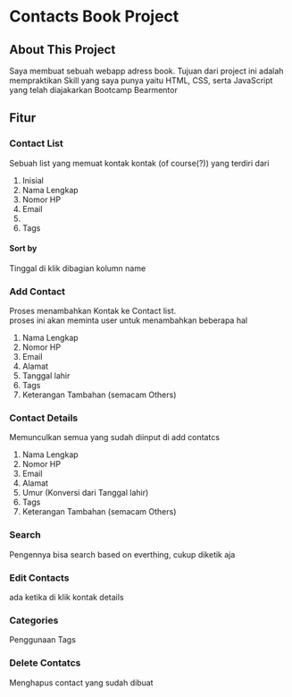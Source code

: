 # Contacts Book Project
## About This Project
Saya membuat sebuah webapp adress book. Tujuan dari project ini adalah mempraktikan Skill yang saya punya yaitu HTML, CSS, serta JavaScript yang telah diajakarkan Bootcamp Bearmentor

## Fitur
### Contact List
Sebuah list yang memuat kontak kontak (of course(?)) yang terdiri dari  
1. Inisial
2. Nama Lengkap
3. Nomor HP
4. Email
5. <nah ini belom nemu mau nambah apa lagi ya>
6. Tags
#### Sort by
Tinggal di klik dibagian kolumn name
### Add Contact
Proses menambahkan Kontak ke Contact list.  
proses ini akan meminta user untuk menambahkan beberapa hal 
1. Nama Lengkap
2. Nomor HP
3. Email
4. Alamat
5. Tanggal lahir
6. Tags
7. Keterangan Tambahan (semacam Others)
### Contact Details
Memunculkan semua yang sudah diinput di add contatcs
1. Nama Lengkap
2. Nomor HP
3. Email
4. Alamat
5. Umur (Konversi dari Tanggal lahir)
6. Tags
7. Keterangan Tambahan (semacam Others)
### Search
Pengennya bisa search based on everthing, cukup diketik aja
### Edit Contacts
ada ketika di klik kontak details
### Categories 
Penggunaan Tags
### Delete Contatcs
Menghapus contact yang sudah dibuat
